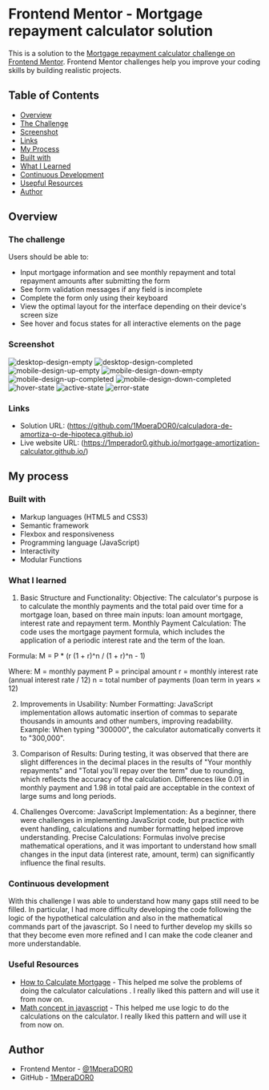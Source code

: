 # Frontend Mentor - Mortgage repayment calculator solution 

This is a solution to the [Mortgage repayment calculator challenge on Frontend Mentor](https://www.frontendmentor.io/challenges/mortgage-repayment-calculator-Galx1LXK73). Frontend Mentor challenges help you improve your coding skills by building realistic projects.

## Table of Contents

- [Overview](#overview)
- [The Challenge](#the-challenge)
- [Screenshot](#screenshot)
- [Links](#links)
- [My Process](#my-process)
- [Built with](#built-with)
- [What I Learned](#what-i-learned)
- [Continuous Development](#continuous-development)
- [Usepful Resources](#useful-resources)
- [Author](#author)

## Overview

### The challenge

Users should be able to:

- Input mortgage information and see monthly repayment and total repayment amounts after submitting the form
- See form validation messages if any field is incomplete
- Complete the form only using their keyboard
- View the optimal layout for the interface depending on their device's screen size
- See hover and focus states for all interactive elements on the page 

### Screenshot
![desktop-design-empty](./assets/images/desktop-design-empty.jpg) 
![desktop-design-completed](./assets/images/desktop-design-completed.jpg) 
![mobile-design-up-empty](./assets/images/mobile-design-up-empty.jpeg) 
![mobile-design-down-empty](./assets/images/mobile-design-down-empty.jpeg) 
![mobile-design-up-completed](./assets/images/mobile-design-up-completed.jpeg) 
![mobile-design-down-completed](./assets/images/mobile-design-down-completed.jpeg) 
![hover-state](./assets/images/hover-state.jpg) 
![active-state](./assets/images/active-state.jpg) 
![error-state](./assets/images/error-state.jpg) 

### Links

- Solution URL: (https://github.com/1MperaDOR0/calculadora-de-amortiza-o-de-hipoteca.github.io)
- Live website URL: (https://1mperador0.github.io/mortgage-amortization-calculator.github.io/)

## My process

### Built with

- Markup languages ​​(HTML5 and CSS3)
- Semantic framework
- Flexbox and responsiveness
- Programming language (JavaScript)
- Interactivity
- Modular Functions

### What I learned

1. Basic Structure and Functionality:
Objective: The calculator's purpose is to calculate the monthly payments and the total paid over time for a mortgage loan, based on three main inputs: loan amount mortgage, interest rate and repayment term. Monthly Payment Calculation: The code uses the mortgage payment formula, which includes the application of a periodic interest rate and the term of the loan.

Formula:
M = P * (r (1 + r)^n / (1 + r)^n - 1)

Where:
M = monthly payment
P = principal amount
r = monthly interest rate (annual interest rate / 12)
n = total number of payments (loan term in years × 12)

2. Improvements in Usability:
Number Formatting: JavaScript implementation allows automatic insertion of commas to separate thousands in amounts and other numbers, improving readability.
Example: When typing "300000", the calculator automatically converts it to "300,000".

3. Comparison of Results:
During testing, it was observed that there are slight differences in the decimal places in the results of "Your monthly repayments" and "Total you'll repay over the term" due to rounding, which reflects the accuracy of the calculation. Differences like 0.01 in monthly payment and 1.98 in total paid are acceptable in the context of large sums and long periods.

4. Challenges Overcome:
JavaScript Implementation: As a beginner, there were challenges in implementing JavaScript code, but practice with event handling, calculations and number formatting helped improve understanding.
Precise Calculations: Formulas involve precise mathematical operations, and it was important to understand how small changes in the input data (interest rate, amount, term) can significantly influence the final results.

### Continuous development

With this challenge I was able to understand how many gaps still need to be filled. In particular, I had more difficulty developing the code following the logic of the hypothetical calculation and also in the mathematical commands part of the javascript. So I need to further develop my skills so that they become even more refined and I can make the code cleaner and more understandable.

### Useful Resources

- [How to Calculate Mortgage](https://www.rocketmortgage.com/learn/how-to-calculate-mortgage) - This helped me solve the problems of doing the calculator calculations . I really liked this pattern and will use it from now on.
- [Math concept in javascript](https://www.digitalocean.com/community/tutorials/how-to-do-math-in-javascript-with-operators ) - This helped me use logic to do the calculations on the calculator. I really liked this pattern and will use it from now on.

## Author

- Frontend Mentor - [@1MperaDOR0](https://www.frontendmentor.io/profile/1MperaDOR0)
- GitHub - [1MperaDOR0](https://github.com/1MperaDOR0)
